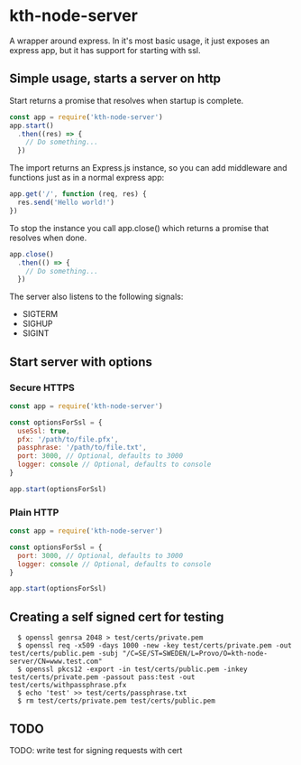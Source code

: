 # kth-node-server

A wrapper around express.
In it's most basic usage, it just exposes an express app, but it has support for starting with ssl.

## Simple usage, starts a server on http
Start returns a promise that resolves when startup is complete.

```JavaScript
const app = require('kth-node-server')
app.start()
  .then((res) => {
    // Do something...
  })
```

The import returns an Express.js instance, so you can add middleware and functions just as in a normal express app:

```JavaScript
app.get('/', function (req, res) {
  res.send('Hello world!')
})
```

To stop the instance you call app.close() which returns a promise that resolves when done.

```JavaScript
app.close()
  .then(() => {
    // Do something...
  })
```

The server also listens to the following signals:

- SIGTERM
- SIGHUP
- SIGINT

## Start server with options

### Secure HTTPS
```JavaScript
const app = require('kth-node-server')

const optionsForSsl = {
  useSsl: true,
  pfx: '/path/to/file.pfx',
  passphrase: '/path/to/file.txt',
  port: 3000, // Optional, defaults to 3000
  logger: console // Optional, defaults to console
}

app.start(optionsForSsl)
```

### Plain HTTP
```JavaScript
const app = require('kth-node-server')

const optionsForSsl = {
  port: 3000, // Optional, defaults to 3000
  logger: console // Optional, defaults to console
}

app.start(optionsForSsl)
```

## Creating a self signed cert for testing

```
  $ openssl genrsa 2048 > test/certs/private.pem
  $ openssl req -x509 -days 1000 -new -key test/certs/private.pem -out test/certs/public.pem -subj "/C=SE/ST=SWEDEN/L=Provo/O=kth-node-server/CN=www.test.com"
  $ openssl pkcs12 -export -in test/certs/public.pem -inkey test/certs/private.pem -passout pass:test -out test/certs/withpassphrase.pfx
  $ echo 'test' >> test/certs/passphrase.txt
  $ rm test/certs/private.pem test/certs/public.pem
```

## TODO ##
TODO: write test for signing requests with cert